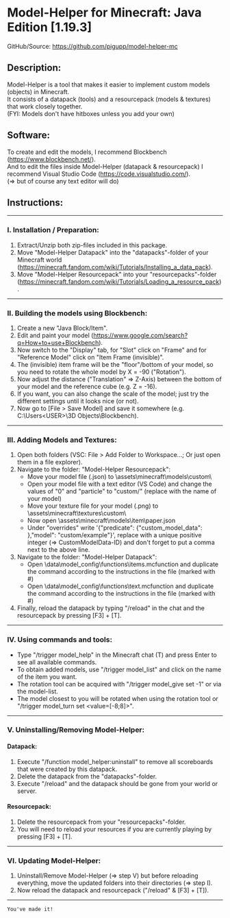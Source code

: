# Model-Helper for Minecraft: Java Edition [1.19.3]

GitHub/Source: https://github.com/pigupp/model-helper-mc

## Description:
Model-Helper is a tool that makes it easier to implement custom models (objects) in Minecraft.  
It consists of a datapack (tools) and a resourcepack (models & textures) that work closely together.  
(FYI: Models don't have hitboxes unless you add your own)



## Software:
To create and edit the models, I recommend Blockbench (https://www.blockbench.net/).  
And to edit the files inside Model-Helper (datapack & resourcepack) I recommend Visual Studio Code (https://code.visualstudio.com/).  
(⇒ but of course any text editor will do)



## Instructions:

---

### I. Installation / Preparation:

1. Extract/Unzip both zip-files included in this package.
2. Move "Model-Helper Datapack" into the "datapacks"-folder of your Minecraft world (https://minecraft.fandom.com/wiki/Tutorials/Installing_a_data_pack).
3. Move "Model-Helper Resourcepack" into your "resourcepacks"-folder (https://minecraft.fandom.com/wiki/Tutorials/Loading_a_resource_pack).

---

### II. Building the models using Blockbench:

1. Create a new "Java Block/Item".
2. Edit and paint your model (https://www.google.com/search?q=How+to+use+Blockbench).
3. Now switch to the "Display" tab, for "Slot" click on "Frame" and for "Reference Model" click on "Item Frame (invisible)".
4. The (invisible) item frame will be the "floor"/bottom of your model, so you need to rotate the whole model by X = -90 ("Rotation").
5. Now adjust the distance ("Translation" ⇒ Z-Axis) between the bottom of your model and the reference cube (e.g. Z = -16).
6. If you want, you can also change the scale of the model; just try the different settings until it looks nice (or not).
7. Now go to [File > Save Model] and save it somewhere (e.g. C:\Users\<USER>\3D Objects\Blockbench\).

---

### III. Adding Models and Textures:

1. Open both folders (VSC: File > Add Folder to Workspace...; Or just open them in a file explorer).
2. Navigate to the folder: "Model-Helper Resourcepack":
   - Move your model file (<name>.json) to \assets\minecraft\models\custom\
   - Open your model file with a text editor (VS Code) and change the values of "0" and "particle" to "custom/<name>" (replace <name> with the name of your model)
   - Move your texture file for your model (<name>.png) to \assets\minecraft\textures\custom\
   - Now open \assets\minecraft\models\item\paper.json
   - Under "overrides" write '{"predicate": {"custom_model_data": <ID>},"model": "custom/example"}', 
  replace <ID> with a unique positive integer (⇒ CustomModelData-ID) and don't forget to put a comma next to the above line.
3. Navigate to the folder: "Model-Helper Datapack":
   - Open \data\model_config\functions\items.mcfunction and duplicate the command according to the instructions in the file (marked with #)
   - Open \data\model_config\functions\text.mcfunction and duplicate the command according to the instructions in the file (marked with #)
4. Finally, reload the datapack by typing "/reload" in the chat and the resourcepack by pressing [F3] + [T].

---

### IV. Using commands and tools:

- Type "/trigger model_help" in the Minecraft chat (T) and press Enter to see all available commands.
- To obtain added models, use "/trigger model_list" and click on the name of the item you want.
- The rotation tool can be acquired with "/trigger model_give set -1" or via the model-list.
- The model closest to you will be rotated when using the rotation tool or "/trigger model_turn set <value=[-8;8]>".

---

### V. Uninstalling/Removing Model-Helper:

#### Datapack:
   1. Execute "/function model_helper:uninstall" to remove all scoreboards that were created by this datapack.
   2. Delete the datapack from the "datapacks"-folder.
   3. Execute "/reload" and the datapack should be gone from your world or server.

#### Resourcepack:
   1. Delete the resourcepack from your "resourcepacks"-folder.
   2. You will need to reload your resources if you are currently playing by pressing [F3] + [T].

---

### VI. Updating Model-Helper:

1. Uninstall/Remove Model-Helper (⇒ step V) but before reloading everything, move the updated folders into their directories (⇒ step I).
2. Now reload the datapack and resourcepack ("/reload" & [F3] + [T]).

---

```You've made it!```

